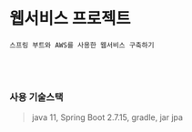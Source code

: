 # 웹서비스 프로젝트

`스프링 부트와 AWS를 사용한 웹서비스 구축하기`

<br><br>

### 사용 기술스택
> java 11, Spring Boot 2.7.15, gradle, jar
> jpa

